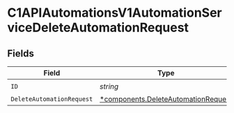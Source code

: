 # C1APIAutomationsV1AutomationServiceDeleteAutomationRequest


## Fields

| Field                                                                                     | Type                                                                                      | Required                                                                                  | Description                                                                               |
| ----------------------------------------------------------------------------------------- | ----------------------------------------------------------------------------------------- | ----------------------------------------------------------------------------------------- | ----------------------------------------------------------------------------------------- |
| `ID`                                                                                      | *string*                                                                                  | :heavy_check_mark:                                                                        | N/A                                                                                       |
| `DeleteAutomationRequest`                                                                 | [*components.DeleteAutomationRequest](../../models/components/deleteautomationrequest.md) | :heavy_minus_sign:                                                                        | N/A                                                                                       |
